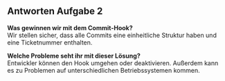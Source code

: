 
## Antworten Aufgabe 2

**Was gewinnen wir mit dem Commit-Hook?**  
Wir stellen sicher, dass alle Commits eine einheitliche Struktur haben und eine Ticketnummer enthalten.

**Welche Probleme seht ihr mit dieser Lösung?**  
Entwickler können den Hook umgehen oder deaktivieren. Außerdem kann es zu Problemen auf unterschiedlichen Betriebssystemen kommen.

